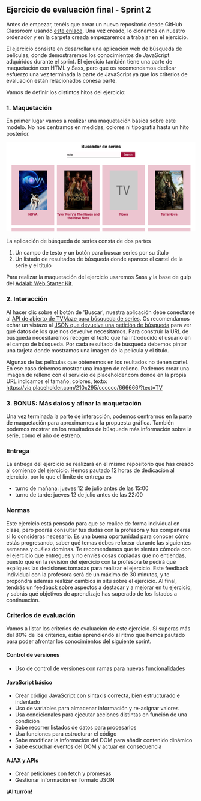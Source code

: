 ## Ejercicio de evaluación final - Sprint 2

Antes de empezar, tenéis que crear un nuevo repositorio desde GitHub Classroom usando [este enlace](https://classroom.github.com/a/hb6gJ5Hb). Una vez creado, lo clonamos en nuestro ordenador y en la carpeta creada empezaremos a trabajar en el ejercicio.

El ejercicio consiste en desarrollar una aplicación web de búsqueda de películas, donde demostraremos los conocimientos de JavaScript adquiridos durante el sprint. El ejercicio también tiene una parte de maquetación con HTML y Sass, pero que os recomendamos dedicar esfuerzo una vez terminada la parte de JavaScript ya que los criterios de evaluación están relacionados conesa parte.

Vamos de definir los distintos hitos del ejercicio:

### 1. Maquetación

En primer lugar vamos a realizar una maquetación básica sobre este modelo. No nos centramos en medidas, colores ni tipografía hasta un hito posterior.

![Buscador de series](assets/images/2-final/buscador-series.png)

La aplicación de búsqueda de series consta de dos partes
1. Un campo de testo y un botón para buscar series por su título
2. Un listado de resultados de búsqueda donde aparece el cartel de la serie y el título

Para realizar la maquetación del ejercicio usaremos Sass y la base de gulp del [Adalab Web Starter Kit](https://github.com/Adalab/Adalab-web-starter-kit).

### 2. Interacción

Al hacer clic sobre el botón de 'Buscar', nuestra aplicación debe conectarse al [API de abierto de TVMaze para búsqueda de series](http://www.tvmaze.com/api#show-search). Os recomendamos echar un vistazo al [JSON que devuelve una petición de búsqueda](http://api.tvmaze.com/search/shows?q=girls) para ver qué datos de los que nos deveulve necesitamos. Para construir la URL de búsqueda necesitaremos recoger el texto que ha introducido el usuario en el campo de búsqueda. Por cada resultado de búsqueda debemos pintar una tarjeta donde mostramos una imagen de la película y el título. 

Algunas de las películas que obtenemos en los reultados no tienen cartel. En ese caso debemos mostrar una imagen de relleno. Podemos crear una imagen de relleno con el servicio de placeholder.com donde en la propia URL indicamos el tamaño, colores, texto: https://via.placeholder.com/210x295/cccccc/666666/?text=TV


### 3. BONUS: Más datos y afinar la maquetación

Una vez terminada la parte de interacción, podemos centrarnos en la parte de maquetación para aproximarnos a la propuesta gráfica. También podemos mostrar en los resultados de búsqueda más información sobre la serie, como el año de estreno.

### Entrega

La entrega del ejercicio se realizará en el mismo repositorio que has creado al comienzo del ejercicio. Hemos pautado 12 horas de dedicación al ejercicio, por lo que el límite de entrega es
- turno de mañana: jueves 12 de julio antes de las 15:00
- turno de tarde: jueves 12 de julio antes de las 22:00

### Normas

Este ejercicio está pensado para que se realice de forma individual en clase, pero podrás consultar tus dudas con la profesora y tus compañeras si lo consideras necesario. Es una buena oportunidad para conocer cómo estás progresando, saber qué temas debes reforzar durante las siguientes semanas y cuáles dominas. Te recomendamos que te sientas cómoda con el ejercicio que entregues y no envíes cosas copiadas que no entiendas, puesto que en la revisión del ejercicio con la profesora te pedirá que expliques las decisiones tomadas para realizar el ejercicio. Este feedback individual con la profesora será de un máximo de 30 minutos, y te propondrá además realizar cambios in situ sobre el ejercicio. Al final, tendrás un feedback sobre aspectos a destacar y a mejorar en tu ejercicio, y sabrás qué objetivos de aprendizaje has superado de los listados a continuación.

### Criterios de evaluación

Vamos a listar los criterios de evaluación de este ejercicio. Si superas más del 80% de los criterios, estás aprendiendo al ritmo que hemos pautado para poder afrontar los conocimientos del siguiente sprint.

#### Control de versiones
- Uso de control de versiones con ramas para nuevas funcionalidades

#### JavaScript básico
- Crear código JavaScript con sintaxis correcta, bien estructurado e indentado
- Uso de variables para almacenar información y re-asignar valores
- Usa condicionales para ejecutar acciones distintas en función de una condición
- Sabe recorrer listados de datos para procesarlos
- Usa funciones para estructurar el código
- Sabe modificar la información del DOM para añadir contenido dinámico
- Sabe escuchar eventos del DOM y actuar en consecuencia

#### AJAX y APIs
- Crear peticiones con fetch y promesas
- Gestionar información en formato JSON 

**¡Al turrón!**
